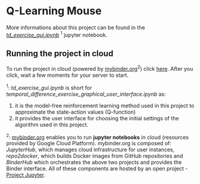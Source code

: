 # Q-Learning Mouse
More informations about this project can be found in the [*td_exercise_gui.ipynb*](td_exercise_gui.ipynb) <sup>1</sup> jupyter notebook.

## Running the project in cloud
To run the project in cloud (powered by [mybinder.org](https://mybinder.org)<sup>2</sup>) click [here](https://mybinder.org/v2/gh/ele7ija/Q-Learning-Mouse/master). After you click, wait a few moments for your server to start.

<sup>1</sup>: *td_exercise_gui.ipynb* is short for *temporal_difference_exercise_graphical_user_interface.ipynb* as: 
1) it is the model-free reinforcement learning method used in this project to approximate the state-action values (Q-function)
2) it provides the user interface for choosing the initial settings of the algorithm used in this project.

<sup>2</sup>: [mybinder.org](https://mybinder.org) enables you to run **jupyter notebooks** in cloud (resources provided by Google Cloud Platform). mybinder.org is composed of: *JupyterHub*, which manages cloud infrastructure for user instances, *repo2docker*, which builds Docker images from GitHub repositories and *BinderHub* which orchestrates the above two projects and provides the Binder interface. All of these components are hosted by an open project - [Project Jupyter](https://github.com/jupyter/governance).
